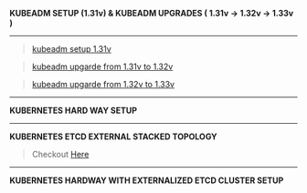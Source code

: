 
**KUBEADM SETUP (1.31v) & KUBEADM UPGRADES ( 1.31v -> 1.32v -> 1.33v )**
___
> [kubeadm setup 1.31v](https://github.com/mesivayenduri/kubeadm-setup/blob/main/k8s1.31v_installation.md)

> [kubeadm upgarde from 1.31v to 1.32v](https://github.com/mesivayenduri/kubeadm-setup/blob/main/k8s%20upgrade%20from%201.31v%20to%201.32v.md)

> [kubeadm upgarde from 1.32v to 1.33v](https://github.com/mesivayenduri/kubeadm-setup/blob/main/k8s%20upgarde%20from%201.32v%20to%201.33v.md)
___
**KUBERNETES HARD WAY SETUP**
___
**KUBERNETES ETCD EXTERNAL STACKED TOPOLOGY**
> Checkout [Here](https://github.com/mesivayenduri/etcd-external-topology-cluster/tree/master/etcd)
___
**KUBERNETES HARDWAY WITH EXTERNALIZED ETCD CLUSTER SETUP**